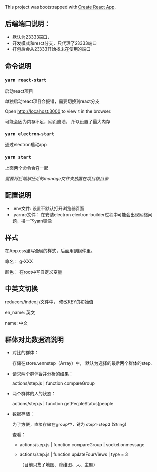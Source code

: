 This project was bootstrapped with [Create React App](https://github.com/facebook/create-react-app).

## 后端端口说明： 
- 默认为23333端口，
- 开发模式和react分支，只代理了23333端口
- 打包后会从23333开始找未在使用的端口

## 命令说明

### `yarn react-start` 

启动react项目<br /> 

单独启动react项目会报错，需要切换到react分支

Open [http://localhost:3000](http://localhost:3000) to view it in the browser.

可能会因为内存不足，网页崩溃， 所以设置了最大内存

### `yarn electron-start`

通过electron启动app

### `yarn start`

上面两个命令合在一起

*需要将后端解压后的manage文件夹放置在项目根目录*

## 配置说明

- .env文件: 设置不默认打开浏览器页面
- .yarnrc文件： 在安装electron electron-builder过程中可能会出现网络问题，换一下yarn镜像

## 样式

在App.css里写全局的样式，后面用到组件里。

命名： g-XXX 

颜色： 在root中写自定义变量

## 中英文切换

reducers/index.js文件中， 修改KEY的初始值

en_name: 英文

name: 中文

## 群体对比数据流说明

- 对比的群体：

    存储在store.vennstep（Array）中， 默认为选择的最后两个群体的step.

- 请求两个群体合并分析的结果：
    
    actions/step.js | function compareGroup 

- 两个群体的人的状态：

    actions/step.js | function getPeopleStatus(people

- 数据存储：

    为了方便，直接存储在group中，键为 step1-step2 (String)

    查看：
    - actions/step.js | function compareGroup | socket.onmessage

    - actions/step.js | function updateFourViews | type = 3

        （目前只放了地图、降维图、人、主题）